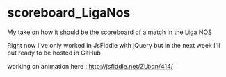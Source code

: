 # scoreboard_LigaNos
My take on how it should be the scoreboard of a match in the Liga NOS

Right now I've only worked in JsFiddle with jQuery but in the next week I'll put ready to be hosted in GitHub


working on animation here : http://jsfiddle.net/ZLbqn/414/